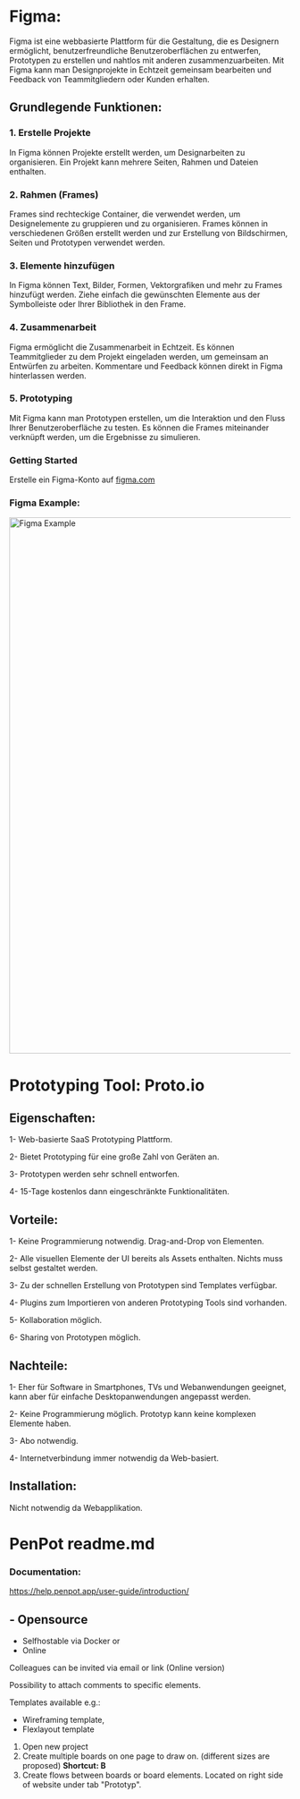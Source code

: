 # Figma:

Figma ist eine webbasierte Plattform für die Gestaltung, die es Designern ermöglicht, benutzerfreundliche Benutzeroberflächen zu entwerfen, Prototypen zu erstellen und nahtlos mit anderen zusammenzuarbeiten. Mit Figma kann man Designprojekte in Echtzeit gemeinsam bearbeiten und Feedback von Teammitgliedern oder Kunden erhalten.

## Grundlegende Funktionen: 

### 1. Erstelle Projekte
   
In Figma können Projekte erstellt werden, um Designarbeiten zu organisieren. Ein Projekt kann mehrere Seiten, Rahmen und Dateien enthalten.

### 2. Rahmen (Frames)
   
Frames sind rechteckige Container, die verwendet werden, um Designelemente zu gruppieren und zu organisieren. Frames  können in verschiedenen Größen erstellt werden und zur Erstellung von Bildschirmen, Seiten und Prototypen verwendet werden. 

### 3. Elemente hinzufügen

In Figma können Text, Bilder, Formen, Vektorgrafiken und mehr zu Frames hinzufügt werden. Ziehe einfach die gewünschten Elemente aus der Symbolleiste oder Ihrer Bibliothek in den Frame.

### 4. Zusammenarbeit

Figma ermöglicht die Zusammenarbeit in Echtzeit. Es können Teammitglieder zu dem Projekt eingeladen werden, um gemeinsam an Entwürfen zu arbeiten. Kommentare und Feedback können direkt in Figma hinterlassen werden.

### 5. Prototyping

Mit Figma kann man Prototypen erstellen, um die Interaktion und den Fluss Ihrer Benutzeroberfläche zu testen. Es können die Frames miteinander verknüpft werden, um die Ergebnisse zu simulieren.

### Getting Started
Erstelle ein Figma-Konto auf [figma.com](figma.com)

### Figma Example:

<img width="959" alt="Figma Example" src="https://github.com/MarkusLi1996/newtest/assets/147155126/04cc567d-51af-4fb6-a85d-6910957fe384">




# Prototyping Tool: Proto.io
## Eigenschaften: 
1-	Web-basierte SaaS Prototyping Plattform.

2-	Bietet Prototyping für eine große Zahl von Geräten an.

3-	Prototypen werden sehr schnell entworfen.

4-	15-Tage kostenlos dann eingeschränkte Funktionalitäten.

## Vorteile:
1-	Keine Programmierung notwendig. Drag-and-Drop von Elementen.

2-	Alle visuellen Elemente der UI bereits als Assets enthalten. Nichts muss selbst gestaltet werden.

3-	Zu der schnellen Erstellung von Prototypen sind Templates verfügbar.

4-	Plugins zum Importieren von anderen Prototyping Tools sind vorhanden.

5-	Kollaboration möglich.

6-	Sharing von Prototypen möglich.

## Nachteile:
1-	Eher für Software in Smartphones, TVs und Webanwendungen geeignet, kann aber für einfache Desktopanwendungen angepasst werden.

2-	Keine Programmierung möglich. Prototyp kann keine komplexen Elemente haben.

3-	Abo notwendig.

4-	Internetverbindung immer notwendig da Web-basiert.

## Installation:
Nicht notwendig da Webapplikation.

# PenPot readme.md

### Documentation:
https://help.penpot.app/user-guide/introduction/

## - Opensource

* Selfhostable via Docker
or 
* Online

Colleagues can be invited via email or link (Online version)

Possibility to attach comments to specific elements.

Templates available e.g.:
* Wireframing template, 
* Flexlayout  template

1. Open new project
1. Create multiple boards on one page to draw on. (different sizes are proposed) **Shortcut: B**
1. Create flows between boards or board elements. Located on right side of website under tab "Prototyp". 
